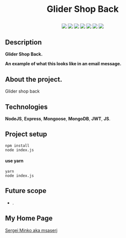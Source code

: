 <h1 align="center">Glider Shop Back</h1>
<h2 align="center">

[//]: # '[![Mentioned in Awesome Vue.js](https://awesome.re/mentioned-badge.svg)](https://github.com/vuejs/awesome-vue)'

</h2>

<p align="center">

[//]: # '<img src="https://img.shields.io/npm/dy/msaserj">'

<img src="https://img.shields.io/badge/made%20by-msaserj-red.svg" >

<img src="https://img.shields.io/github/stars/msaserj/inc-mailer.svg?style=flat">

<img src="https://img.shields.io/badge/NodeJS-16.18.1-green.svg">

<img src="https://img.shields.io/badge/Express-4.18.2-green.svg">

<img src="https://img.shields.io/github/languages/count/msaserj/inc-mailer">

<img src="https://img.shields.io/github/languages/top/msaserj/inc-mailer.svg">

<img src="https://badges.frapsoft.com/os/v1/open-source.svg?v=103" >

</p>

[//]: # '<h2 align="center"><a  href="">Live Demo</a></h2>'

## Description

**Glider Shop Back.**

[//]: # '<p align="center"><img src="" width="50%"></p>'

**An example of what this looks like in an email message.**

[//]: # '<p align="center"><img src="" width="50%"></p>'

## About the project.

Glider shop back

## Technologies

**NodeJS**,
**Express**,
**Mongoose**,
**MongoDB**,
**JWT**,
**JS**.

## Project setup

```
npm install
node index.js
```

#### use yarn

```
yarn
node index.js
```

## Future scope

- .

## My Home Page

[Sergei Minko aka msaserj](https://msaserj.ru)
